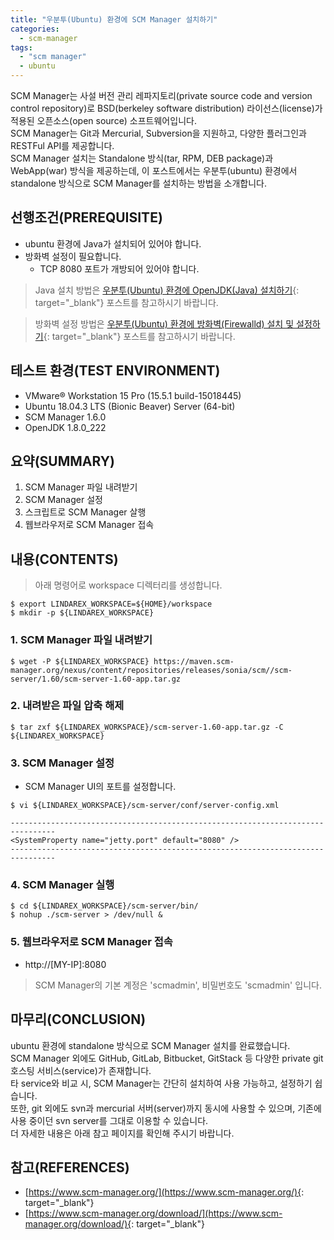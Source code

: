 ```yaml
---
title: "우분투(Ubuntu) 환경에 SCM Manager 설치하기"
categories: 
  - scm-manager
tags: 
  - "scm manager"
  - ubuntu
---
```



SCM Manager는 사설 버전 관리 레파지토리(private source code and version control repository)로 BSD(berkeley software distribution) 라이선스(license)가 적용된 오픈소스(open source) 소프트웨어입니다. <br />
SCM Manager는 Git과 Mercurial, Subversion을 지원하고, 다양한 플러그인과 RESTFul API를 제공합니다. <br />
SCM Manager 설치는 Standalone 방식(tar, RPM, DEB package)과 WebApp(war) 방식을 제공하는데, 이 포스트에서는 우분투(ubuntu) 환경에서 standalone 방식으로 SCM Manager를 설치하는 방법을 소개합니다.


## 선행조건(PREREQUISITE)
- ubuntu 환경에 Java가 설치되어 있어야 합니다.
- 방화벽 설정이 필요합니다.
    + TCP 8080 포트가 개방되어 있어야 합니다.

> Java 설치 방법은 [우분투(Ubuntu) 환경에 OpenJDK(Java) 설치하기](https://lindarex.github.io/ubuntu/ubuntu-openjdk-installation/){: target="\_blank"} 포스트를 참고하시기 바랍니다.

> 방화벽 설정 방법은 [우분투(Ubuntu) 환경에 방화벽(Firewalld) 설치 및 설정하기](https://lindarex.github.io/ubuntu/ubuntu-firewalld-installation/){: target="\_blank"} 포스트를 참고하시기 바랍니다.


## 테스트 환경(TEST ENVIRONMENT)
- VMware® Workstation 15 Pro (15.5.1 build-15018445)
- Ubuntu 18.04.3 LTS (Bionic Beaver) Server (64-bit)
- SCM Manager 1.6.0
- OpenJDK 1.8.0_222


## 요약(SUMMARY)
1. SCM Manager 파일 내려받기
2. SCM Manager 설정
3. 스크립트로 SCM Manager 살행
4. 웹브라우저로 SCM Manager 접속


## 내용(CONTENTS)

> 아래 명령어로 workspace 디렉터리를 생성합니다.

```console
$ export LINDAREX_WORKSPACE=${HOME}/workspace
$ mkdir -p ${LINDAREX_WORKSPACE}
```

### 1. SCM Manager 파일 내려받기
```console
$ wget -P ${LINDAREX_WORKSPACE} https://maven.scm-manager.org/nexus/content/repositories/releases/sonia/scm//scm-server/1.60/scm-server-1.60-app.tar.gz
```

### 2. 내려받은 파일 압축 해제
```console
$ tar zxf ${LINDAREX_WORKSPACE}/scm-server-1.60-app.tar.gz -C ${LINDAREX_WORKSPACE}
```

### 3. SCM Manager 설정

- SCM Manager UI의 포트를 설정합니다.

```console
$ vi ${LINDAREX_WORKSPACE}/scm-server/conf/server-config.xml
```

```shell
--------------------------------------------------------------------------------
<SystemProperty name="jetty.port" default="8080" />
--------------------------------------------------------------------------------
```

### 4. SCM Manager 실행
```console
$ cd ${LINDAREX_WORKSPACE}/scm-server/bin/
$ nohup ./scm-server > /dev/null &
```

### 5. 웹브라우저로 SCM Manager 접속
- http://[MY-IP]:8080

> SCM Manager의 기본 계정은 'scmadmin', 비밀번호도 'scmadmin' 입니다.


## 마무리(CONCLUSION)
ubuntu 환경에 standalone 방식으로 SCM Manager 설치를 완료했습니다. <br />
SCM Manager 외에도 GitHub, GitLab, Bitbucket, GitStack 등 다양한 private git 호스팅 서비스(service)가 존재합니다. <br />
타 service와 비교 시, SCM Manager는 간단히 설치하여 사용 가능하고, 설정하기 쉽습니다. <br />
또한, git 외에도 svn과 mercurial 서버(server)까지 동시에 사용할 수 있으며, 기존에 사용 중이던 svn server를 그대로 이용할 수 있습니다. <br />
더 자세한 내용은 아래 참고 페이지를 확인해 주시기 바랍니다.


## 참고(REFERENCES)
- [https://www.scm-manager.org/](https://www.scm-manager.org/){: target="\_blank"}
- [https://www.scm-manager.org/download/](https://www.scm-manager.org/download/){: target="\_blank"}
